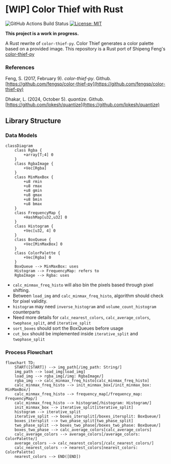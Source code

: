 # [WIP] Color Thief with Rust

![GitHub Actions Build Status](https://github.com/nedsantiago/color-thief-rs/actions/workflows/rust.yml/badge.svg)
[![License: MIT](https://img.shields.io/badge/License-MPL_2.0-red.svg)](https://www.mozilla.org/en-US/MPL/2.0/)

**This project is a work in progress.**

A Rust rewrite of `color-thief-py`. Color Thief generates a color palette based on a provided image. This repository is a Rust port of Shipeng Feng's [color-thief-py](https://github.com/fengsp/color-thief-py)


### References

Feng, S. (2017, February 9). *color-thief-py*. Github. [https://github.com/fengsp/color-thief-py](https://github.com/fengsp/color-thief-py)

Dhakar, L. (2024, October 5). *quantize*. Github. [https://github.com/lokesh/quantize](https://github.com/lokesh/quantize)

## Library Structure

### Data Models

```mermaid
classDiagram
    class Rgba {
        +array[T;4] 0
    }
    class RgbaImage {
        +Vec[Rgba]
    }
    class MinMaxBox {
        +u8 rmin
        +u8 rmax
        +u8 gmin
        +u8 gmax
        +u8 bmin
        +u8 bmax
    }
    class FrequencyMap {
        +HashMap[u32,u32] 0
    }
    class Histogram {
        +Vec[u32, 4] 0
    }
    class BoxQueue {
        +Vec[MinMaxBox] 0
    }
    class ColorPalette {
        +Vec[Rgba] 0
    }
    BoxQueue --> MinMaxBox: uses
    Histogram --> FrequencyMap: refers to
    RgbaImage --> Rgba: uses
```
- `calc_minmax_freq_histo` will also bin the pixels based through pixel shifting.
- Between `load_img` and `calc_minmax_freq_histo`, algorithm should check for pixel validity.
- `histogram` may need `inverse_histogram` and `volume_count_histogram` counterparts
- Need more details for `calc_nearest_colors`, `calc_average_colors`, `twophase_split`, and `iterative_split`
- `sort_boxes` should sort the BoxQueues before usage
- `cut_box` should be implemented inside `iterative_split` and `twophase_split`

### Process Flowchart

```mermaid
flowchart TD;
    START([START]) --> img_path[/img_path: String/]
    img_path --> load_img[load_img]
    load_img --> rgba_img[/img: RgbaImage/]
    rgba_img --> calc_minmax_freq_histo[calc_minmax_freq_histo]
    calc_minmax_freq_histo --> init_minmax_box[/init_minmax_box: MinMaxBox/]
    calc_minmax_freq_histo --> frequency_map[/frequency_map: FrequencyMap/]
    calc_minmax_freq_histo --> histogram[/histogram: Histogram/]
    init_minmax_box --> iterative_split[iterative_split]
    histogram --> iterative_split
    iterative_split --> boxes_itersplit[/boxes_itersplit: BoxQueue/]
    boxes_itersplit --> two_phase_split[two_phase_split]
    two_phase_split --> boxes_two_phase[/boxes_two_phase: BoxQueue/]
    boxes_two_phase --> calc_average_colors[calc_average_colors]
    calc_average_colors --> average_colors[/average_colors: ColorPalette/]
    average_colors --> calc_nearest_colors[/calc_nearest_colors/]
    calc_nearest_colors --> nearest_colors[nearest_colors: ColorPalette]
    nearest_colors --> END([END])
```
